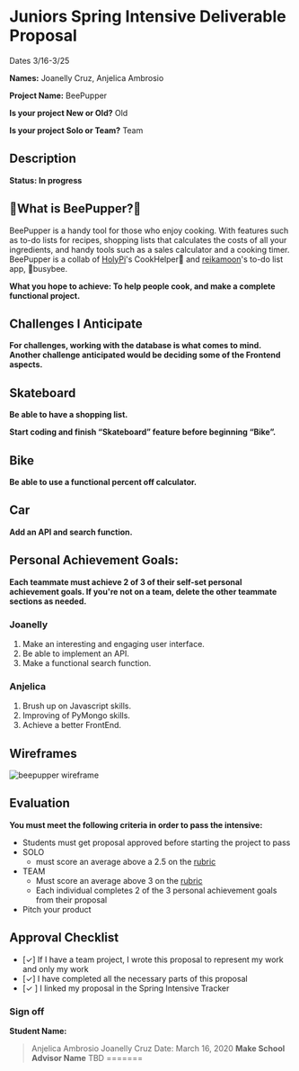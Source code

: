 
# Juniors Spring Intensive Deliverable Proposal


Dates 3/16-3/25

**Names:** Joanelly Cruz, Anjelica Ambrosio


**Project Name:** BeePupper


**Is your project New or Old?** Old


**Is your project Solo or Team?** Team




## Description
**Status: In progress**

## :bee:What is BeePupper?:dog:
BeePupper is a handy tool for those who enjoy cooking. With features such as to-do lists for recipes, shopping lists that calculates the costs of all your ingredients, and handy tools such as a sales calculator and a cooking timer.\
BeePupper is a collab of [HolyPi](https://github.com/HolyPi?before=Y3Vyc29yOnYyOpK5MjAxOS0wOS0wM1QyMToxNjoyNi0wNzowMM4MQ-iS&tab=repositories)'s CookHelper:dog: and [reikamoon](https://github.com/reikamoon/busybee)'s to-do list app, :bee:busybee. 

**What you hope to achieve: To help people cook, and make a complete functional project.**

## Challenges I Anticipate

**For challenges, working with the database is what comes to mind. Another challenge anticipated would
be deciding some of the Frontend aspects.**

## Skateboard

**Be able to have a shopping list.**

**Start coding and finish “Skateboard” feature before beginning “Bike”.**

## Bike
**Be able to use a functional percent off calculator.**

## Car
**Add an API and search function.**


## Personal Achievement Goals:

**Each teammate must achieve 2 of 3 of their self-set personal achievement goals. If you're not on a team, delete the other teammate sections as needed.**

### Joanelly

1. Make an interesting and engaging user interface.
2. Be able to implement an API.
3. Make a functional search function.

### Anjelica

1. Brush up on Javascript skills.
2. Improving of PyMongo skills.
3. Achieve a better FrontEnd.


## Wireframes

![beepupper wireframe](https://i.imgur.com/mNvLcDl.png)


## Evaluation

**You must meet the following criteria in order to pass the intensive:**

- Students must get proposal approved before starting the project to pass
- SOLO
    - must score an average above a 2.5 on the [rubric]
- TEAM
    - Must score an average above 3 on the [rubric]
    - Each individual completes 2 of the 3 personal achievement goals from their proposal
- Pitch your product

[rubric]:https://docs.google.com/document/d/1IOQDmohLBEBT-hyr-2vgw1mbZUNsq3fHxVfH0oRmVt0/edit


## Approval Checklist
- [✓] If I have a team project, I wrote this proposal to represent my work and only my work
- [✓] I have completed all the necessary parts of this proposal
- [✓ ] I linked my proposal in the Spring Intensive Tracker

### Sign off

**Student Name:**                
> Anjelica Ambrosio
> Joanelly Cruz
Date: March 16, 2020
**Make School Advisor Name**
> TBD
=======
